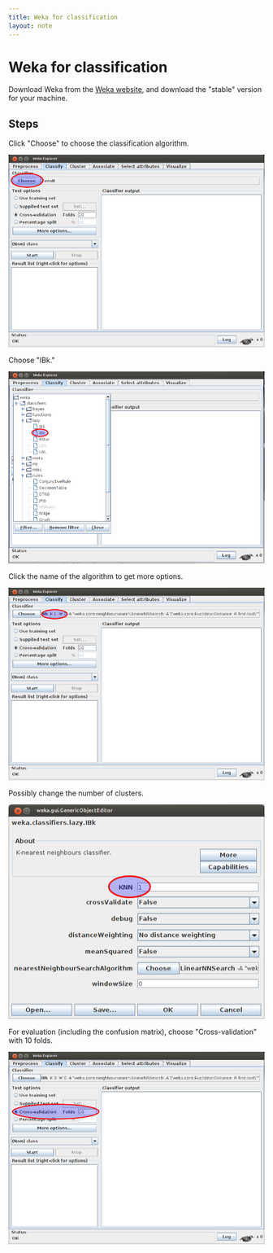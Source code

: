 ```yaml
---
title: Weka for classification
layout: note
---
```


# Weka for classification

Download Weka from the [Weka website](http://www.cs.waikato.ac.nz/ml/weka/downloading.html), and download the "stable" version for your machine.

## Steps

Click "Choose" to choose the classification algorithm.

![Weka](/images/weka-classify-1.png)

Choose "IBk."

![Weka](/images/weka-classify-2.png)

Click the name of the algorithm to get more options.

![Weka](/images/weka-classify-3.png)

Possibly change the number of clusters.

![Weka](/images/weka-classify-4.png)

For evaluation (including the confusion matrix), choose "Cross-validation" with 10 folds.

![Weka](/images/weka-classify-5.png)
